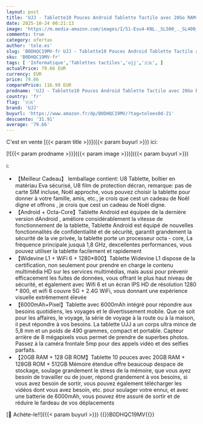 ```yaml
---
layout: post
title: 'UJJ - Tablette10 Pouces Android Tablette Tactile avec 20Go RAM+128Go ROM  TF 1To  Octa-cœur 2.0 GHz GMS Widevine L1 WiFi 6 6000mAh 5MP+8MP Bluetooth 5.0 1280 * 800 HD  Tablette avec EVA Cas anti-chute -Bleu'
date: 2025-10-24 00:21:13
image: 'https://m.media-amazon.com/images/I/51-Esu4-KNL._SL500_._SL400_.jpg'
comments: true
category: ofertas
author: 'tole.es'
slug: 'B0DHQC19MV-fr UJJ - Tablette10 Pouces Android Tablette Tactile avec 20Go...'
sku: 'B0DHQC19MV-fr'
tags: [ 'Informatique','Tablettes tactiles','ujj','🇫🇷', ]
actualPrice: 79.66 EUR
currency: EUR
price: 79.66
comparePrice: 116.99 EUR
prodname: 'UJJ - Tablette10 Pouces Android Tablette Tactile avec 20Go RAM+128Go ROM  TF 1To  Octa-cœur 2.0 GHz GMS Widevine L1 WiFi 6 6000mAh 5MP+8MP Bluetooth 5.0 1280 * 800 HD  Tablette avec EVA Cas anti-chute -Bleu'
country: 'fr'
flag: '🇫🇷'
brand: 'UJJ'
buyurl: 'https://www.amazon.fr/dp/B0DHQC19MV/?tag=tolees0d-21'
descuento: '31.91'
average: '79.66'
---
```


C'est en vente [{{< param title >}}]({{< param buyurl >}}) ici:

[![{{< param prodname >}}]({{< param image >}})]({{< param buyurl >}})

ℹ️:

- 【Meilleur Cadeau】 lemballage contient: U8 Tablette, boîtier en matériau Eva sécurisé, U8 film de protection décran, remarque: pas de carte SIM incluse, Noël approche, vous pouvez choisir la tablette pour donner à votre famille, amis, etc., je crois que cest un cadeau de Noël digne et offrons , je crois que cest un cadeau de Noël digne.
- 【Android + Octa-Core】Tablette Android est équipée de la dernière version dAndroid , améliore considérablement la vitesse de fonctionnement de la tablette, Tablette Android est équipé de nouvelles fonctionnalités de confidentialité et de sécurité, garantit grandement la sécurité de la vie privée, la tablette porte un processeur octa - core, La fréquence principale jusquà 1,8 GHz, dexcellentes performances, vous pouvez utiliser la tablette facilement et rapidement
- 【Widevine L1 + WiFi 6 + 1280*800】Tablette Widevine L1 dispose de la certification, non seulement pour prendre en charge le contenu multimédia HD sur les services multimédias, mais aussi pour prévenir efficacement les fuites de données, vous offrant le plus haut niveau de sécurité, et également avec Wifi 6 et un écran IPS HD de résolution 1280 * 800, et wifi 6 couvre 5G + 2.4G WiFi, vous donnant une expérience visuelle extrêmement élevée
- 【6000mAh+Pixel】Tablette avec 6000mAh intégré pour répondre aux besoins quotidiens, les voyages et le divertissement mobile. Que ce soit pour les affaires, le voyage, la série de voyage à la route ou à la maison, il peut répondre à vos besoins. La tablette UJJ a un corps ultra mince de 5,8 mm et un poids de 490 grammes, compact et portable. Capteur arrière de 8 mégapixels vous permet de prendre de superbes photos. Passez à la caméra frontale 5mp pour des appels vidéo et des selfies parfaits.
- 【20GB RAM + 128 GB ROM】Tablette 10 pouces avec 20GB RAM + 128GB ROM + 512GB Mémoire étendue offre beaucoup despace de stockage, soulage grandement le stress de la mémoire, que vous ayez besoin de travailler ou de jouer, répond grandement à vos besoins, si vous avez besoin de sortir, vous pouvez également télécharger les vidéos dont vous avez besoin, etc. pour soulager votre ennui, et avec une batterie de 6000mAh, vous pouvez être assuré de sortir et de réduire le fardeau de vos déplacements

[🛒 Achète-le!!]({{< param buyurl >}})
{{<world>}}B0DHQC19MV{{</world>}}

